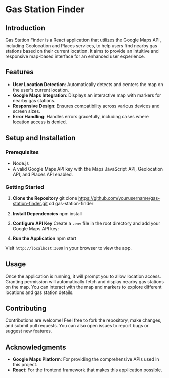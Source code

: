 # Gas Station Finder

## Introduction

Gas Station Finder is a React application that utilizes the Google Maps API, including Geolocation and Places services, to help users find nearby gas stations based on their current location. It aims to provide an intuitive and responsive map-based interface for an enhanced user experience.

## Features

- **User Location Detection**: Automatically detects and centers the map on the user's current location.
- **Google Maps Integration**: Displays an interactive map with markers for nearby gas stations.
- **Responsive Design**: Ensures compatibility across various devices and screen sizes.
- **Error Handling**: Handles errors gracefully, including cases where location access is denied.

## Setup and Installation

### Prerequisites

- Node.js
- A valid Google Maps API key with the Maps JavaScript API, Geolocation API, and Places API enabled.

### Getting Started

1. **Clone the Repository**
git clone https://github.com/yourusername/gas-station-finder.git
cd gas-station-finder

2. **Install Dependencies**
npm install

3. **Configure API Key**
Create a `.env` file in the root directory and add your Google Maps API key:

4. **Run the Application**
npm start

Visit `http://localhost:3000` in your browser to view the app.

## Usage

Once the application is running, it will prompt you to allow location access. Granting permission will automatically fetch and display nearby gas stations on the map. You can interact with the map and markers to explore different locations and gas station details.

## Contributing

Contributions are welcome! Feel free to fork the repository, make changes, and submit pull requests. You can also open issues to report bugs or suggest new features.

## Acknowledgments

- **Google Maps Platform**: For providing the comprehensive APIs used in this project.
- **React**: For the frontend framework that makes this application possible.


